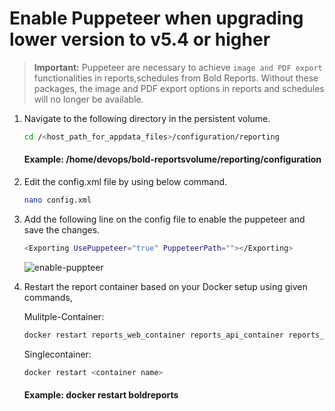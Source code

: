 # Enable Puppeteer when upgrading lower version to v5.4 or higher

> **Important:** Puppeteer are necessary to achieve `image and PDF export` functionalities in reports,schedules from Bold Reports. Without these packages, the image and PDF export options in reports and schedules will no longer be available.

1. Navigate to the following directory in the persistent volume.

     ```sh
    cd /<host_path_for_appdata_files>/configuration/reporting
    ```
	#### Example: /home/devops/bold-reportsvolume/reporting/configuration

2. Edit the config.xml file by using below command.

    ```sh
    nano config.xml
    ```

3. Add the following line on the config file to enable the puppeteer and save the changes.

    ```sh
    <Exporting UsePuppeteer="true" PuppeteerPath=""></Exporting>
    ```
    ![enable-puppteer](images/enable-puppeteer.png)


4. Restart the report container based on your Docker setup using given commands,

    Mulitple-Container:

    ```sh
    docker restart reports_web_container reports_api_container reports_jobs_container reports_reportservice_container reports_viewer_container reports_etl_container
    ```

    Singlecontainer:

    ```sh
    docker restart <container name>
    ``````

    #### Example: docker restart boldreports
